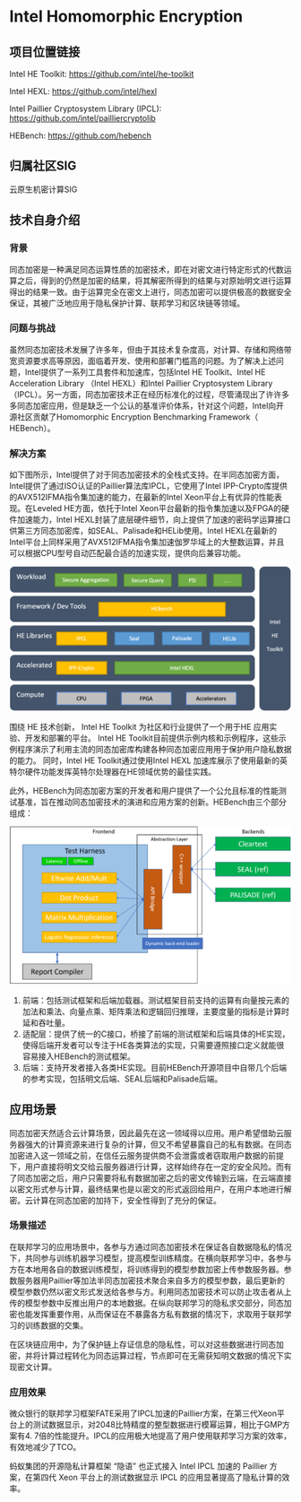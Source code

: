 # Intel Homomorphic Encryption

## 项目位置链接

Intel HE Toolkit: https://github.com/intel/he-toolkit 

Intel HEXL: https://github.com/intel/hexl 

Intel Paillier Cryptosystem Library (IPCL): https://github.com/intel/pailliercryptolib 

HEBench: https://github.com/hebench 

## 归属社区SIG

云原生机密计算SIG

## 技术自身介绍

### 背景

同态加密是一种满足同态运算性质的加密技术，即在对密文进行特定形式的代数运算之后，得到的仍然是加密的结果，将其解密所得到的结果与对原始明文进行运算得出的结果一致。由于运算完全在密文上进行，同态加密可以提供极高的数据安全保证，其被广泛地应用于隐私保护计算、联邦学习和区块链等领域。

### 问题与挑战

虽然同态加密技术发展了许多年，但由于其技术复杂度高，对计算、存储和网络带宽资源要求高等原因，面临着开发、使用和部署门槛高的问题。为了解决上述问题，Intel提供了一系列工具套件和加速库，包括Intel HE Toolkit、Intel HE Acceleration Library （Intel HEXL）和Intel Paillier Cryptosystem Library（IPCL）。另一方面，同态加密技术正在经历标准化的过程，尽管涌现出了许许多多同态加密应用，但是缺乏一个公认的基准评价体系，针对这个问题，Intel向开源社区贡献了Homomorphic Encryption Benchmarking Framework（ HEBench）。

### 解决方案

如下图所示，Intel提供了对于同态加密技术的全栈式支持。在半同态加密方面，Intel提供了通过ISO认证的Paillier算法库IPCL，它使用了Intel IPP-Crypto库提供的AVX512IFMA指令集加速的能力，在最新的Intel Xeon平台上有优异的性能表现。在Leveled HE方面，依托于Intel Xeon平台最新的指令集加速以及FPGA的硬件加速能力，Intel HEXL封装了底层硬件细节，向上提供了加速的密码学运算接口供第三方同态加密库，如SEAL、Palisade和HELib使用。Intel HEXL在最新的Intel平台上同样采用了AVX512IFMA指令集加速伽罗华域上的大整数运算，并且可以根据CPU型号自动匹配最合适的加速实现，提供向后兼容功能。

![he_overview](./materials/imgs/he_overview.png)

围绕 HE 技术创新， Intel HE Toolkit 为社区和行业提供了一个用于HE 应用实验、开发和部署的平台。 Intel HE Toolkit目前提供示例内核和示例程序，这些示例程序演示了利用主流的同态加密库构建各种同态加密应用用于保护用户隐私数据的能力。 同时，Intel HE Toolkit通过使用Intel HEXL 加速库展示了使用最新的英特尔硬件功能发挥英特尔处理器在HE领域优势的最佳实践。

此外，HEBench为同态加密方案的开发者和用户提供了一个公允且标准的性能测试基准，旨在推动同态加密技术的演进和应用方案的创新。HEBench由三个部分组成：

![HEBench](./materials/imgs/HEBench.png)

1.	前端：包括测试框架和后端加载器。测试框架目前支持的运算有向量按元素的加法和乘法、向量点乘、矩阵乘法和逻辑回归推理，主要度量的指标是计算时延和吞吐量。
2.	适配层：提供了统一的C接口，桥接了前端的测试框架和后端具体的HE实现，使得后端开发者可以专注于HE各类算法的实现，只需要遵照接口定义就能很容易接入HEBench的测试框架。
3.	后端：支持开发者接入各类HE实现。目前HEBench开源项目中自带几个后端的参考实现，包括明文后端、SEAL后端和Palisade后端。

## 应用场景

同态加密天然适合云计算场景，因此最先在这一领域得以应用。用户希望借助云服务器强大的计算资源来进行复杂的计算，但又不希望暴露自己的私有数据。在同态加密进入这一领域之前，在信任云服务提供商不会泄露或者窃取用户数据的前提下，用户直接将明文交给云服务器进行计算，这样始终存在一定的安全风险。而有了同态加密之后，用户只需要将私有数据加密之后的密文传输到云端，在云端直接以密文形式参与计算，最终结果也是以密文的形式返回给用户，在用户本地进行解密。云计算在同态加密的加持下，安全性得到了充分的保证。

### 场景描述

在联邦学习的应用场景中，各参与方通过同态加密技术在保证各自数据隐私的情况下，共同参与训练机器学习模型，提高模型训练精度。在横向联邦学习中，各参与方在本地用各自的数据训练模型，将训练得到的模型参数加密上传参数服务器。参数服务器用Paillier等加法半同态加密技术聚合来自多方的模型参数，最后更新的模型参数仍然以密文形式发送给各参与方。利用同态加密技术可以防止攻击者从上传的模型参数中反推出用户的本地数据。在纵向联邦学习的隐私求交部分，同态加密也能发挥重要作用，从而保证在不暴露各方私有数据的情况下，求取用于联邦学习的训练数据的交集。

在区块链应用中，为了保护链上存证信息的隐私性，可以对这些数据进行同态加密，并将计算过程转化为同态运算过程，节点即可在无需获知明文数据的情况下实现密文计算。

### 应用效果

微众银行的联邦学习框架FATE采用了IPCL加速的Paillier方案，在第三代Xeon平台上的测试数据显示，对2048比特精度的整型数据进行模幂运算，相比于GMP方案有4. 7倍的性能提升。IPCL的应用极大地提高了用户使用联邦学习方案的效率，有效地减少了TCO。

蚂蚁集团的开源隐私计算框架 “隐语” 也正式接入 Intel IPCL 加速的 Paillier 方案，在第四代 Xeon 平台上的测试数据显示 IPCL 的应用显著提高了隐私计算的效率。